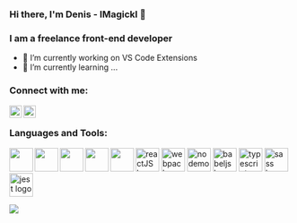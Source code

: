 <link rel="stylesheet" href="https://cdn.jsdelivr.net/gh/devicons/devicon@v2.15.1/devicon.min.css">

### Hi there, I'm Denis - lMagickl 👋

### I am a freelance front-end developer
- 🔭 I’m currently working on VS Code Extensions
- 🌱 I’m currently learning ...

### Connect with me:
<a href="https://twitter.com/MagicVirus43"><img align="left" width="22px" src="https://cdn.jsdelivr.net/npm/simple-icons@3.13.0/icons/twitter.svg" /></a>
<a href="https://www.linkedin.com/in/denis-karupovic-88aa00171"><img align="left" width="22px" src="https://cdn.jsdelivr.net/npm/simple-icons@3.13.0/icons/linkedin.svg" /></a>
<br>

### Languages and Tools:
<p>
<img align="left" width="42px" src="https://cdn.jsdelivr.net/gh/devicons/devicon/icons/php/php-original.svg" />
<img align="left" width="42px" src="https://cdn.jsdelivr.net/gh/devicons/devicon/icons/html5/html5-original-wordmark.svg" />
<img align="left" width="42px" src="https://cdn.jsdelivr.net/gh/devicons/devicon/icons/css3/css3-original-wordmark.svg" />
<img align="left" width="42px" src="https://cdn.jsdelivr.net/gh/devicons/devicon/icons/javascript/javascript-original.svg" />
<img align="left" width="42px" src="https://cdn.jsdelivr.net/gh/devicons/devicon/icons/java/java-original-wordmark.svg" />
<a href="https://reactjs.org/"><img alt="reactJS logo" src="https://reactjs.org/favicon.ico" width="42"></a>
<a href="https://webpack.js.org/"><img alt="webpack logo" src="https://webpack.js.org/icon_150x150.png" width="42"></a>
<a href="https://nodemon.io/"><img alt="nodemon logo" src="https://nodemon.io/nodemon.svg" width="42"></a>
<a href="https://babeljs.io/"><img alt="babeljs logo" src="https://babeljs.io//img/favicon.png" width="42"></a>
<a href="https://www.typescriptlang.org/"><img alt="typescript logo" src="https://www.typescriptlang.org/favicon.ico" width="42"></a>
<a href="https://sass-lang.com/"><img alt="sass logo" src="https://sass-lang.com/favicon.ico" width="42"></a>
<a href="https://jestjs.io"><img alt="jest logo" src="https://jestjs.io/img/favicon/favicon.ico" width="42"></a>
</p>

<a href="https://www.buymeacoffee.com/lMagickl"><img src="https://img.buymeacoffee.com/button-api/?text=Buy me a coffee&emoji=&slug=lMagickl&button_colour=FFDD00&font_colour=000000&font_family=Cookie&outline_colour=000000&coffee_colour=ffffff" /></a>
